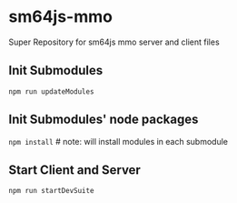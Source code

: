 # sm64js-mmo
Super Repository for sm64js mmo server and client files

## Init Submodules
`npm run updateModules`

## Init Submodules' node packages
`npm install`  # note: will install modules in each submodule

## Start Client and Server
`npm run startDevSuite`